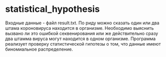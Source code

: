 # statistical_hypothesis
Входные данные - файл result.txt. По риду можно сказать один или два штама короновируса находится в организме. Необходимо выяснить вызвано ли это ошибкой секвенирования или же действительно сразу два штамма вируса могут находится в одном организме. Программа реализует проверку статистической гипотезы о том, что данные имеют биномиальное распределение. 
